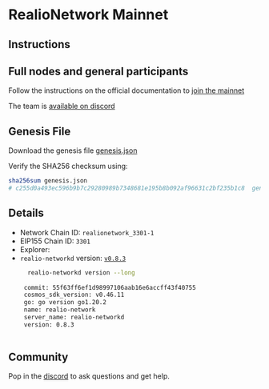 # RealioNetwork Mainnet

## Instructions

## Full nodes and general participants

Follow the instructions on the official documentation to [join the mainnet](https://docs.realio.network/mainnet/overview) 

The team is [available on discord](https://discord.gg/Nv9EUbRnKb)

## Genesis File

Download the genesis file [genesis.json](./genesis.json)

Verify the SHA256 checksum using:

```bash
sha256sum genesis.json
# c255d0a493ec596b9b7c29280989b7348681e195b8b092af96631c2bf235b1c8  genesis.json
```

## Details

- Network Chain ID: `realionetwork_3301-1`
- EIP155 Chain ID: `3301`
- Explorer: 
- `realio-networkd` version: [`v0.8.3`](https://github.com/realiotech/realio-network/releases/tag/v0.8.3)
   ```bash
     realio-networkd version --long
    
    commit: 55f63ff6ef1d98997106aab16e6accff43f40755
    cosmos_sdk_version: v0.46.11
    go: go version go1.20.2 
    name: realio-network
    server_name: realio-networkd
    version: 0.8.3
    
    ```

## Community

Pop in the [ discord](https://discord.gg/Nv9EUbRnKb) to ask questions and get help.
